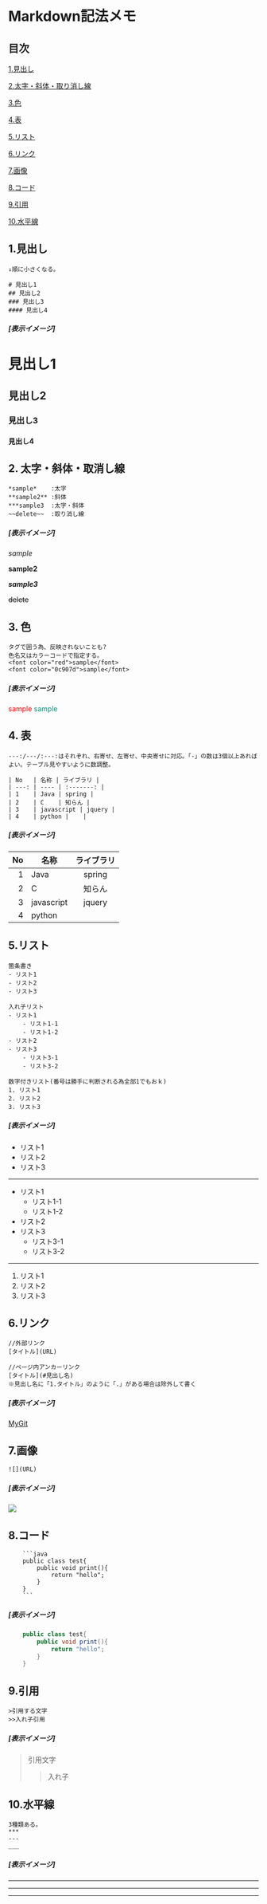# Markdown記法メモ 

## 目次 
[1.見出し](#1見出し) 

[2.太字・斜体・取り消し線](#2太字・斜体・取消し線) 

[3.色](#3色) 

[4.表](#4表) 

[5.リスト](#5リスト) 

[6.リンク](#6リンク) 

[7.画像](#7画像) 

[8.コード](#8コード) 

[9.引用](#9引用) 

[10.水平線](#10水平線) 

## 1.見出し 
```
↓順に小さくなる。

# 見出し1
## 見出し2
### 見出し3
#### 見出し4
```
##### [表示イメージ]
# 見出し1
## 見出し2
### 見出し3
#### 見出し4


## 2. 太字・斜体・取消し線 
```
*sample*    :太字
**sample2** :斜体
***sample3  :太字・斜体
~~delete~~  :取り消し線
```
##### [表示イメージ] 
*sample*  

**sample2**  

***sample3***  

~~delete~~    


## 3. 色 
```
タグで囲う為、反映されないことも?
色名又はカラーコードで指定する。
<font color="red">sample</font>
<font color="0c907d">sample</font>
``` 
##### [表示イメージ] 
<font color="red">sample</font>
<font color="0c907d">sample</font>

## 4. 表 
```
---:/---/:---:はそれぞれ、右寄せ、左寄せ、中央寄せに対応。「-」の数は3個以上あればよい。テーブル見やすいように数調整。

| No   | 名称 | ライブラリ |
| ---: | ---- | :-------: |
| 1    | Java | spring |
| 2    | C    | 知らん |
| 3    | javascript | jquery |
| 4    | python |    |

```
##### [表示イメージ] 
| No   | 名称 | ライブラリ |
| ---: | ---- | :-------: |
| 1    | Java | spring |
| 2    | C    | 知らん |
| 3    | javascript | jquery |
| 4    | python |    |

## 5.リスト 
```
箇条書き
- リスト1
- リスト2
- リスト3

入れ子リスト
- リスト1
    - リスト1-1
    - リスト1-2
- リスト2
- リスト3
    - リスト3-1
    - リスト3-2

数字付きリスト(番号は勝手に判断される為全部1でもおｋ)
1. リスト1
2. リスト2
3. リスト3

```
##### [表示イメージ] 
- リスト1
- リスト2
- リスト3
---
- リスト1
    - リスト1-1
    - リスト1-2
- リスト2
- リスト3
    - リスト3-1
    - リスト3-2
---
1. リスト1
1. リスト2
1. リスト3

## 6.リンク 
```
//外部リンク
[タイトル](URL)

//ページ内アンカーリンク
[タイトル](#見出し名)
※見出し名に「1.タイトル」のように「.」がある場合は除外して書く
```
##### [表示イメージ] 
[MyGit](https://github.com/70ekanetugu/memo)

## 7.画像 
```
![](URL)
```
##### [表示イメージ] 
![](https://github.com/70ekanetugu/memo/sample)

## 8.コード 
```
    ```java
    public class test{
        public void print(){
            return "hello";
        }
    }
    ```
```
##### [表示イメージ] 
```java
    public class test{
        public void print(){
            return "hello";
        }
    }
```

## 9.引用
```
>引用する文字
>>入れ子引用

```
##### [表示イメージ] 
>引用文字
>>入れ子

## 10.水平線
```
3種類ある。
*** 
---
___
```
##### [表示イメージ] 
***
---
___
